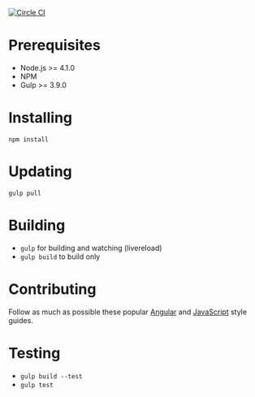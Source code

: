 [![Circle CI](https://circleci.com/gh/GroupEat/groupeat-frontend.svg?style=shield&circle-token=778915449bc9c1f0798ca2e0a53c8fd9c890d3d5)](https://circleci.com/gh/GroupEat/groupeat-frontend)

# Prerequisites

 - Node.js >= 4.1.0
 - NPM
 - Gulp >= 3.9.0

# Installing

`npm install`

# Updating

`gulp pull`

# Building

 - `gulp` for building and watching (livereload)
 - `gulp build` to build only

# Contributing

Follow as much as possible these popular [Angular](https://github.com/johnpapa/angular-styleguide) and [JavaScript](https://github.com/airbnb/javascript) style guides.

# Testing

 - `gulp build --test`
 - `gulp test`
